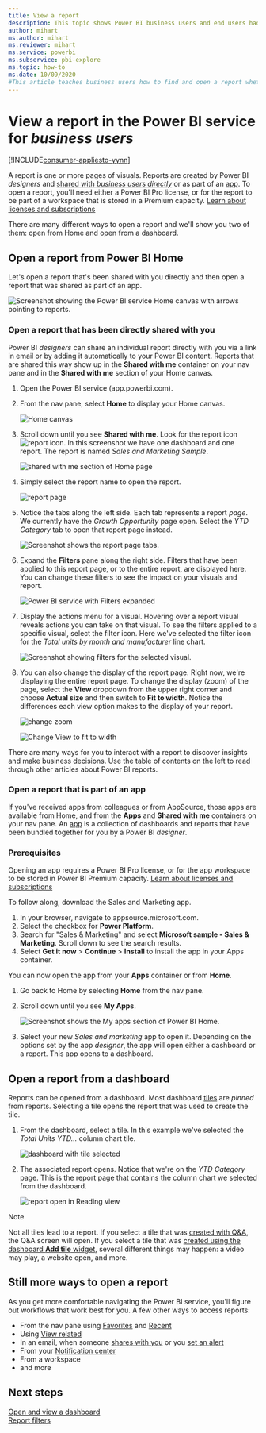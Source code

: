 ```yaml
---
title: View a report
description: This topic shows Power BI business users and end users had to open and view a Power BI report.
author: mihart
ms.author: mihart
ms.reviewer: mihart
ms.service: powerbi
ms.subservice: pbi-explore
ms.topic: how-to
ms.date: 10/09/2020
#This article teaches business users how to find and open a report whether it has been shared directly or shared via an app, so that the consumer can view and interact with the report to make business decisions.
---
```

# View a report in the Power BI service for *business users*

[!INCLUDE[consumer-appliesto-yynn](../includes/consumer-appliesto-yynn.md)]


A report is one or more pages of visuals. Reports are created by Power BI *designers* and [shared with *business users directly*](end-user-shared-with-me.md) or as part of an [app](end-user-apps.md). To open a report, you'll need either a Power BI Pro license, or for the report to be part of a workspace that is stored in a Premium capacity. [Learn about licenses and subscriptions](end-user-license.md)

There are many different ways to open a report and we'll show you two of them: open from Home and open from a dashboard. 

<!-- add art-->


## Open a report from Power BI Home
Let's open a report that's been shared with you directly and then open a report that was shared as part of an app.

   ![Screenshot showing the Power BI service Home canvas with arrows pointing to reports.](./media/end-user-report-open/power-bi-home.png)

### Open a report that has been directly shared with you
Power BI *designers* can share an individual report directly with you via a link in email or by adding it automatically to your Power BI content. Reports that are shared this way show up in the **Shared with me** container on your nav pane and in the **Shared with me** section of your Home canvas.

1. Open the Power BI service (app.powerbi.com).

2. From the nav pane, select **Home** to display your Home canvas.  

   ![Home canvas](./media/end-user-report-open/power-bi-open-home.png)
   
3. Scroll down until you see **Shared with me**. Look for the report icon ![report icon](./media/end-user-report-open/power-bi-report-icon.png). In this screenshot we have one dashboard and one report. The report is named *Sales and Marketing Sample*.
   
   ![shared with me section of Home page](./media/end-user-report-open/power-bi-shared-new.png)

4. Simply select the report name to open the report.

   ![report page](./media/end-user-report-open/power-bi-open.png)

5. Notice the tabs along the left side.  Each tab represents a report *page*. We currently have the *Growth Opportunity* page open. Select the *YTD Category* tab to open that report page instead. 

   ![Screenshot shows the report page tabs.](./media/end-user-report-open/power-bi-report-open.png)

6. Expand the **Filters** pane along the right side. Filters that have been applied to this report page, or to the entire report, are displayed here. You can change these filters to see the impact on your visuals and report.

   ![Power BI service with Filters expanded](./media/end-user-report-open/power-bi-filters.png)

7. Display the actions menu for a visual. Hovering over a report visual reveals actions you can take on that visual. To see the filters applied to a specific visual, select the filter icon. Here we've selected the filter icon for the *Total units by month and manufacturer* line chart.

   ![Screenshot showing filters for the selected visual.](./media/end-user-report-open/power-bi-visual-filters.png)

6. You can also change the display of the report page. Right now, we're displaying the entire report page. To change the display (zoom) of the page, select the **View** dropdown from the upper right corner and choose **Actual size** and then switch to **Fit to width**. Notice the differences each view option makes to the display of your report.

   ![change zoom](./media/end-user-report-open/power-bi-view-actual.png)

   ![Change View to fit to width](./media/end-user-report-open/power-bi-width.png)

There are many ways for you to interact with a report to discover insights and make business decisions.  Use the table of contents on the left to read through other articles about Power BI reports. 

### Open a report that is part of an app
If you've received apps from colleagues or from AppSource, those apps are available from Home, and from the **Apps** and **Shared with me** containers on your nav pane. An [app](end-user-apps.md) is a collection of dashboards and reports that have been bundled together for you by a Power BI *designer*.

### Prerequisites
Opening an app requires a Power BI Pro license, or for the app workspace to be stored in Power BI Premium capacity. [Learn about licenses and subscriptions](end-user-license.md)    
    
To follow along, download the Sales and Marketing app.
1. In your browser, navigate to appsource.microsoft.com.
1. Select the checkbox for **Power Platform**.
1. Search for "Sales & Marketing" and select **Microsoft sample - Sales & Marketing**. Scroll down to see the search results.
1. Select **Get it now** > **Continue** > **Install** to install the app in your Apps container. 

You can now open the app from your **Apps** container or from **Home**.
1. Go back to Home by selecting **Home** from the nav pane.

7. Scroll down until you see **My Apps**.

   ![Screenshot shows the My apps section of Power BI Home.](./media/end-user-report-open/power-bi-apps-new.png)

8. Select your new *Sales and marketing* app to open it. Depending on the options set by the app *designer*, the app will open either a dashboard or a report. This app opens to a dashboard.  


## Open a report from a dashboard
Reports can be opened from a dashboard. Most dashboard [tiles](end-user-tiles.md) are *pinned* from reports. Selecting a tile opens the report that was used to create the tile. 

1. From the dashboard, select a tile. In this example we've selected the *Total Units YTD...* column chart tile.

    ![dashboard with tile selected](./media/end-user-report-open/power-bi-dashboards.png)

2.  The associated report opens. Notice that we're on the *YTD Category* page. This is the report page that contains the column chart we selected from the dashboard.

    ![report open in Reading view](./media/end-user-report-open/power-bi-report-tab.png)

> [!NOTE]
> Not all tiles lead to a report. 
>If you select a tile that was [created with Q&A](end-user-q-and-a.md), the Q&A screen will open. 
>If you select a tile that was [created using the dashboard **Add tile** widget](../create-reports/service-dashboard-add-widget.md), several different things may happen: a video may play, a website open, and more.  


##  Still more ways to open a report
As you get more comfortable navigating the Power BI service, you'll figure out workflows that work best for you. A few other ways to access reports:
- From the nav pane using [Favorites](end-user-favorite.md) and [Recent](end-user-recent.md)    
- Using [View related](end-user-related.md)    
- In an email, when someone [shares with you](../collaborate-share/service-share-reports.md) or you [set an alert](end-user-alerts.md)    
- From your [Notification center](end-user-notification-center.md)    
- From a workspace
- and more

## Next steps
[Open and view a dashboard](end-user-dashboard-open.md)    
[Report filters](end-user-report-filter.md)

